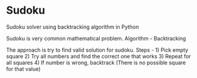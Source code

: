 # Sudoku
 Sudoku solver using backtracking algorithm in Python

Sudoku is very common mathematical problem.
Algorithm - Backtracking

The approach is try to find valid solution for sudoku.
Steps - 1) Pick empty square
        2) Try all numbers and find the correct one that works
        3) Repeat for all squares
        4) If number is wrong, backtrack (There is no possible square for that value)
